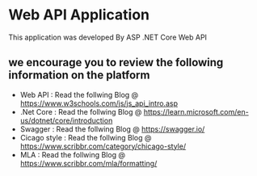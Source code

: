 # Web API Application

This application was developed By ASP .NET Core Web API

## we encourage you to review the following information on the platform 

* Web API : Read the follwing Blog @ https://www.w3schools.com/js/js_api_intro.asp
* .Net Core : Read the follwing Blog @ https://learn.microsoft.com/en-us/dotnet/core/introduction
* Swagger : Read the follwing Blog @ https://swagger.io/
* Cicago style : Read the follwing Blog @ https://www.scribbr.com/category/chicago-style/
* MLA : Read the follwing Blog @ https://www.scribbr.com/mla/formatting/ 
